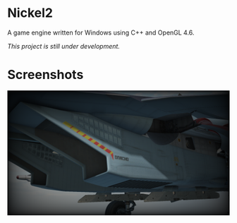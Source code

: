 # Nickel2
A game engine written for Windows using C++ and OpenGL 4.6.

*This project is still under development.*

# Screenshots
![Screenshot](res/screenshot.png)